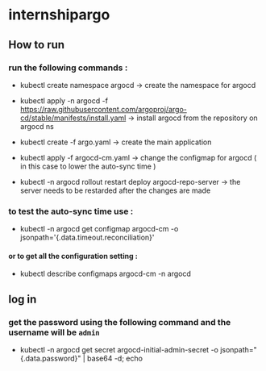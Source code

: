 # internshipargo

## How to run

### run the following commands :

- kubectl create namespace argocd   ->  create the namespace for argocd
- kubectl apply -n argocd -f https://raw.githubusercontent.com/argoproj/argo-cd/stable/manifests/install.yaml     ->  install argocd from the repository on argocd ns


- kubectl create -f argo.yaml   ->    create the main application

- kubectl apply -f argocd-cm.yaml    ->    change the configmap for argocd ( in this case to lower the auto-sync time )

- kubectl -n argocd rollout restart deploy argocd-repo-server     ->    the server needs to be restarded after the changes are made


### to test the auto-sync time use :

- kubectl -n argocd get configmap argocd-cm -o jsonpath='{.data.timeout\.reconciliation}'

#### or to get all the configuration setting :

- kubectl describe configmaps argocd-cm -n argocd


## log in 

### get the password using the following command and the username will be ```admin```

- kubectl -n argocd get secret argocd-initial-admin-secret -o jsonpath="{.data.password}" | base64 -d; echo
